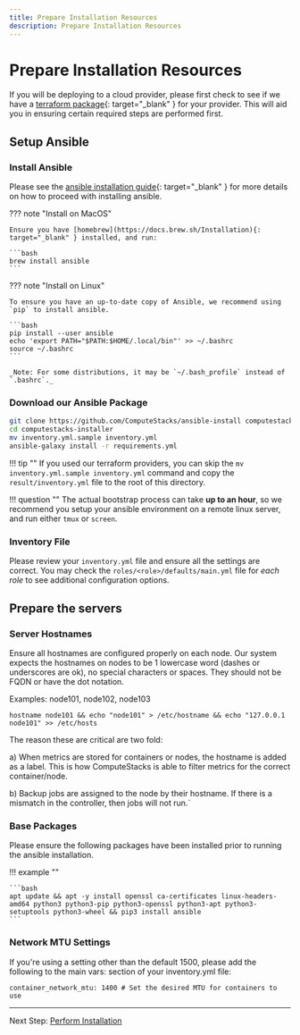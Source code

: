 ```yaml
---
title: Prepare Installation Resources 
description: Prepare Installation Resources 
---
```

# Prepare Installation Resources 

If you will be deploying to a cloud provider, please first check to see if we have a [terraform package](https://github.com/ComputeStacks?q=terraform&type=&language=){: target="_blank" } for your provider. This will aid you in ensuring certain required steps are performed first.

## Setup Ansible

### Install Ansible

Please see the [ansible installation guide](https://docs.ansible.com/ansible/latest/installation_guide/intro_installation.html){: target="_blank" } for more details on how to proceed with installing ansible.

??? note "Install on MacOS"

    Ensure you have [homebrew](https://docs.brew.sh/Installation){: target="_blank" } installed, and run:

    ```bash
    brew install ansible
    ```

??? note "Install on Linux"

    To ensure you have an up-to-date copy of Ansible, we recommend using `pip` to install ansible.

    ```bash
    pip install --user ansible
    echo 'export PATH="$PATH:$HOME/.local/bin"' >> ~/.bashrc
    source ~/.bashrc
    ```

    _Note: For some distributions, it may be `~/.bash_profile` instead of `.bashrc`._


### Download our Ansible Package

```bash
git clone https://github.com/ComputeStacks/ansible-install computestacks-installer
cd computestacks-installer
mv inventory.yml.sample inventory.yml
ansible-galaxy install -r requirements.yml
```

!!! tip ""
    If you used our terraform providers, you can skip the `mv inventory.yml.sample inventory.yml` command and copy the `result/inventory.yml` file to the root of this directory.

!!! question ""
    The actual bootstrap process can take **up to an hour**, so we recommend you setup your ansible environment on a remote linux server, and run either `tmux` or `screen`.


### Inventory File

Please review your `inventory.yml` file and ensure all the settings are correct. You may check the `roles/<role>/defaults/main.yml` file for _each role_ to see additional configuration options.


## Prepare the servers

### Server Hostnames

Ensure all hostnames are configured properly on each node. Our system expects the hostnames on nodes to be 1 lowercase word (dashes or underscores are ok), no special characters or spaces. They should not be FQDN or have the dot notation.

Examples: node101, node102, node103

`hostname node101 && echo "node101" > /etc/hostname && echo "127.0.0.1 node101" >> /etc/hosts`

The reason these are critical are two fold:

a) When metrics are stored for containers or nodes, the hostname is added as a label. This is how ComputeStacks is able to filter metrics for the correct container/node. 

b) Backup jobs are assigned to the node by their hostname. If there is a mismatch in the controller, then jobs will not run.`

### Base Packages

Please ensure the following packages have been installed prior to running the ansible installation.

!!! example ""

    ```bash
    apt update && apt -y install openssl ca-certificates linux-headers-amd64 python3 python3-pip python3-openssl python3-apt python3-setuptools python3-wheel && pip3 install ansible
    ```

### Network MTU Settings

If you're using a setting other than the default 1500, please add the following to the main vars: section of your inventory.yml file:

```
container_network_mtu: 1400 # Set the desired MTU for containers to use
```


---
Next Step: [Perform Installation](2_perform.md)
